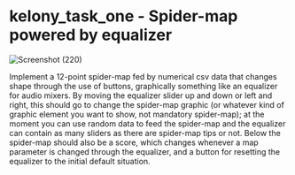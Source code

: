 # kelony_task_one - Spider-map powered by equalizer

![Screenshot (220)](https://user-images.githubusercontent.com/61915302/221435569-434ccdc1-afa8-4f80-890e-aa31b59c2fb5.png)


Implement a 12-point spider-map fed by numerical csv data that changes shape through the use of
buttons, graphically something like an equalizer for audio mixers. By moving the equalizer slider up
and down or left and right, this should go to change the spider-map graphic (or whatever kind of
graphic element you want to show, not mandatory spider-map); at the moment you can use
random data to feed the spider-map and the equalizer can contain as many sliders as there are
spider-map tips or not. Below the spider-map should also be a score, which changes whenever a
map parameter is changed through the equalizer, and a button for resetting the equalizer to the
initial default situation.
